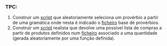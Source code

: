 ### TPC:
1. Construir um [script](script-proverbios.py) que aleatoriamente seleciona um provérbio a partir de uma gramática onde nesta é indicado o [ficheiro](prov.txt) base de provérbios. 
2. Construir um [script](script-ListaCompras.py) realista que devolve uma possível lista de compras a partir de produtos definidos num [ficheiro](compras.txt) associado a uma quantidade (gerada aleatoriamente por uma função definida).